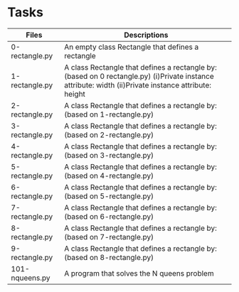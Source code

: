 # Tasks

| Files          | Descriptions                                      |
| -------------- | ------------------------------------------------- |
| 0-rectangle.py | An empty class Rectangle that defines a rectangle |
| 1-rectangle.py | A class Rectangle that defines a rectangle by: (based on 0 rectangle.py) (i)Private instance attribute: width (ii)Private instance attribute: height |
| 2-rectangle.py | A class Rectangle that defines a rectangle by: (based on 1-rectangle.py) |
| 3-rectangle.py | A class Rectangle that defines a rectangle by: (based on 2-rectangle.py) |
| 4-rectangle.py | A class Rectangle that defines a rectangle by: (based on 3-rectangle.py) |
| 5-rectangle.py | A class Rectangle that defines a rectangle by: (based on 4-rectangle.py) |
| 6-rectangle.py | A class Rectangle that defines a rectangle by: (based on 5-rectangle.py) |
| 7-rectangle.py | A class Rectangle that defines a rectangle by: (based on 6-rectangle.py) |
| 8-rectangle.py | A class Rectangle that defines a rectangle by: (based on 7-rectangle.py) |
| 9-rectangle.py | A class Rectangle that defines a rectangle by: (based on 8-rectangle.py) |
| 101-nqueens.py | A program that solves the N queens problem |
